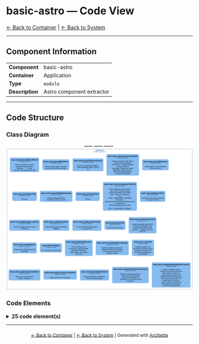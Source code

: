 # basic-astro — Code View

[← Back to Container](./default-container.md) | [← Back to System](./README.md)

---

## Component Information

<table>
<tbody>
<tr>
<td><strong>Component</strong></td>
<td>basic-astro</td>
</tr>
<tr>
<td><strong>Container</strong></td>
<td>Application</td>
</tr>
<tr>
<td><strong>Type</strong></td>
<td><code>module</code></td>
</tr>
<tr>
<td><strong>Description</strong></td>
<td>Astro component extractor</td>
</tr>
</tbody>
</table>

---

## Code Structure

### Class Diagram

![Class Diagram](./diagrams/structurizr-Classes_default_container__basic_astro.png)

### Code Elements

<details>
<summary><strong>25 code element(s)</strong></summary>



#### Functions

##### `basicAstroExtractor()`

Extract architecture information from an Astro codebase

<table>
<tbody>
<tr>
<td><strong>Type</strong></td>
<td><code>function</code></td>
</tr>
<tr>
<td><strong>Visibility</strong></td>
<td><code>public</code></td>
</tr>
<tr>
<td><strong>Async</strong></td>
<td>Yes</td>
</tr>
<tr>
<td><strong>Returns</strong></td>
<td><code>Promise<z.infer<any>></code> — Promise resolving to ArchletteIR with components, code, and relationships</td>
</tr>
<tr>
<td><strong>Location</strong></td>
<td><code>C:/Users/chris/git/archlette/src/extractors/builtin/basic-astro.ts:71</code></td>
</tr>
</tbody>
</table>

**Parameters:**

- `node`: <code>any</code> — - Configuration node with include/exclude patterns- `ctx`: <code>import("C:/Users/chris/git/archlette/src/core/types").PipelineContext</code> — - Pipeline context with logger and config
**Examples:**
```typescript

```

---
##### `extractCodeFromFrontmatter()`

Extract TypeScript/JavaScript code from Astro frontmatter
Parses the frontmatter as TypeScript and uses basic-node extractors

<table>
<tbody>
<tr>
<td><strong>Type</strong></td>
<td><code>function</code></td>
</tr>
<tr>
<td><strong>Visibility</strong></td>
<td><code>public</code></td>
</tr>
<tr>
<td><strong>Returns</strong></td>
<td><code>import("C:/Users/chris/git/archlette/src/extractors/builtin/basic-astro/code-extractor").CodeExtractionResult</code> — Extracted code items (classes, functions, types, interfaces)</td>
</tr>
<tr>
<td><strong>Location</strong></td>
<td><code>C:/Users/chris/git/archlette/src/extractors/builtin/basic-astro/code-extractor.ts:41</code></td>
</tr>
</tbody>
</table>

**Parameters:**

- `frontmatter`: <code>string</code> — - The frontmatter content (code between --- markers)- `filePath`: <code>string</code> — - Original Astro file path (for error reporting)

---
##### `createSyntheticRenderFunction()`

Create a synthetic render function for an Astro component
Every Astro component is fundamentally a server-side render function
that takes props and returns HTML

Function is named after the file (e.g., "index", "about", "Header")
so each Astro file has a unique code-level representation

<table>
<tbody>
<tr>
<td><strong>Type</strong></td>
<td><code>function</code></td>
</tr>
<tr>
<td><strong>Visibility</strong></td>
<td><code>public</code></td>
</tr>
<tr>
<td><strong>Returns</strong></td>
<td><code>import("C:/Users/chris/git/archlette/src/extractors/builtin/basic-node/types").ExtractedFunction</code> — Synthetic render function named after the file</td>
</tr>
<tr>
<td><strong>Location</strong></td>
<td><code>C:/Users/chris/git/archlette/src/extractors/builtin/basic-astro/code-extractor.ts:117</code></td>
</tr>
</tbody>
</table>

**Parameters:**

- `filePath`: <code>string</code> — - Original Astro file path- `interfaces`: <code>import("C:/Users/chris/git/archlette/src/extractors/builtin/basic-node/types").ExtractedInterface[]</code> — - Extracted interfaces (to find Props interface)

---
##### `extractJSDocBlocks()`

Extract all JSDoc comment blocks from source code
Matches /** ... *\/ style comments and parses their tags

<table>
<tbody>
<tr>
<td><strong>Type</strong></td>
<td><code>function</code></td>
</tr>
<tr>
<td><strong>Visibility</strong></td>
<td><code>private</code></td>
</tr>
<tr>
<td><strong>Returns</strong></td>
<td><code>JSDocBlock[]</code></td>
</tr>
<tr>
<td><strong>Location</strong></td>
<td><code>C:/Users/chris/git/archlette/src/extractors/builtin/basic-astro/component-detector.ts:27</code></td>
</tr>
</tbody>
</table>

**Parameters:**

- `source`: <code>string</code>

---
##### `parseJSDocBlock()`

Parse a single JSDoc comment block into description and tags

<table>
<tbody>
<tr>
<td><strong>Type</strong></td>
<td><code>function</code></td>
</tr>
<tr>
<td><strong>Visibility</strong></td>
<td><code>private</code></td>
</tr>
<tr>
<td><strong>Returns</strong></td>
<td><code>JSDocBlock</code></td>
</tr>
<tr>
<td><strong>Location</strong></td>
<td><code>C:/Users/chris/git/archlette/src/extractors/builtin/basic-astro/component-detector.ts:49</code></td>
</tr>
</tbody>
</table>

**Parameters:**

- `comment`: <code>string</code>

---
##### `extractFileComponent()`

Extract component information from frontmatter JSDoc
Checks for

<table>
<tbody>
<tr>
<td><strong>Type</strong></td>
<td><code>function</code></td>
</tr>
<tr>
<td><strong>Visibility</strong></td>
<td><code>public</code></td>
</tr>
<tr>
<td><strong>Returns</strong></td>
<td><code>import("C:/Users/chris/git/archlette/src/extractors/builtin/basic-astro/types").ComponentInfo</code></td>
</tr>
<tr>
<td><strong>Location</strong></td>
<td><code>C:/Users/chris/git/archlette/src/extractors/builtin/basic-astro/component-detector.ts:95</code></td>
</tr>
</tbody>
</table>

**Parameters:**

- `frontmatter`: <code>string</code>- `filePath`: <code>string</code>

---
##### `extractComponentName()`

Extract component name from a JSDoc tag value
Handles formats like:
- ComponentName
- ComponentName - Description (space-dash-space separator)
- path/to/module
- My-Component (dashes in names are preserved)

<table>
<tbody>
<tr>
<td><strong>Type</strong></td>
<td><code>function</code></td>
</tr>
<tr>
<td><strong>Visibility</strong></td>
<td><code>private</code></td>
</tr>
<tr>
<td><strong>Returns</strong></td>
<td><code>string</code></td>
</tr>
<tr>
<td><strong>Location</strong></td>
<td><code>C:/Users/chris/git/archlette/src/extractors/builtin/basic-astro/component-detector.ts:136</code></td>
</tr>
</tbody>
</table>

**Parameters:**

- `value`: <code>string</code>

---
##### `extractFileActors()`

Extract actors from frontmatter JSDoc
Looks for

<table>
<tbody>
<tr>
<td><strong>Type</strong></td>
<td><code>function</code></td>
</tr>
<tr>
<td><strong>Visibility</strong></td>
<td><code>public</code></td>
</tr>
<tr>
<td><strong>Returns</strong></td>
<td><code>import("C:/Users/chris/git/archlette/src/extractors/builtin/basic-astro/types").ActorInfo[]</code></td>
</tr>
<tr>
<td><strong>Location</strong></td>
<td><code>C:/Users/chris/git/archlette/src/extractors/builtin/basic-astro/component-detector.ts:176</code></td>
</tr>
</tbody>
</table>

**Parameters:**

- `frontmatter`: <code>string</code>

---
##### `parseActorTag()`

Parse an

<table>
<tbody>
<tr>
<td><strong>Type</strong></td>
<td><code>function</code></td>
</tr>
<tr>
<td><strong>Visibility</strong></td>
<td><code>private</code></td>
</tr>
<tr>
<td><strong>Returns</strong></td>
<td><code>import("C:/Users/chris/git/archlette/src/extractors/builtin/basic-astro/types").ActorInfo</code></td>
</tr>
<tr>
<td><strong>Location</strong></td>
<td><code>C:/Users/chris/git/archlette/src/extractors/builtin/basic-astro/component-detector.ts:203</code></td>
</tr>
</tbody>
</table>

**Parameters:**

- `value`: <code>string</code>

---
##### `extractFileRelationships()`

Extract relationships from frontmatter JSDoc
Looks for

<table>
<tbody>
<tr>
<td><strong>Type</strong></td>
<td><code>function</code></td>
</tr>
<tr>
<td><strong>Visibility</strong></td>
<td><code>public</code></td>
</tr>
<tr>
<td><strong>Returns</strong></td>
<td><code>import("C:/Users/chris/git/archlette/src/extractors/builtin/basic-astro/types").RelationshipInfo[]</code></td>
</tr>
<tr>
<td><strong>Location</strong></td>
<td><code>C:/Users/chris/git/archlette/src/extractors/builtin/basic-astro/component-detector.ts:241</code></td>
</tr>
</tbody>
</table>

**Parameters:**

- `frontmatter`: <code>string</code>

---
##### `parseUsesTag()`

Parse a

<table>
<tbody>
<tr>
<td><strong>Type</strong></td>
<td><code>function</code></td>
</tr>
<tr>
<td><strong>Visibility</strong></td>
<td><code>private</code></td>
</tr>
<tr>
<td><strong>Returns</strong></td>
<td><code>import("C:/Users/chris/git/archlette/src/extractors/builtin/basic-astro/types").RelationshipInfo</code></td>
</tr>
<tr>
<td><strong>Location</strong></td>
<td><code>C:/Users/chris/git/archlette/src/extractors/builtin/basic-astro/component-detector.ts:265</code></td>
</tr>
</tbody>
</table>

**Parameters:**

- `value`: <code>string</code>

---
##### `inferComponentFromPath()`

Infer component name from file path
- Files in subdirectories use the immediate parent folder name
- Files in root directory use ROOT_COMPONENT_MARKER

Examples:
- /path/to/project/src/components/Button.astro -> 'components'
- /path/to/project/src/Layout.astro -> ROOT_COMPONENT_MARKER

<table>
<tbody>
<tr>
<td><strong>Type</strong></td>
<td><code>function</code></td>
</tr>
<tr>
<td><strong>Visibility</strong></td>
<td><code>private</code></td>
</tr>
<tr>
<td><strong>Returns</strong></td>
<td><code>import("C:/Users/chris/git/archlette/src/extractors/builtin/basic-astro/types").ComponentInfo</code></td>
</tr>
<tr>
<td><strong>Location</strong></td>
<td><code>C:/Users/chris/git/archlette/src/extractors/builtin/basic-astro/component-detector.ts:297</code></td>
</tr>
</tbody>
</table>

**Parameters:**

- `filePath`: <code>string</code>

---
##### `findSourceFiles()`

Find Astro source files matching the given patterns

<table>
<tbody>
<tr>
<td><strong>Type</strong></td>
<td><code>function</code></td>
</tr>
<tr>
<td><strong>Visibility</strong></td>
<td><code>public</code></td>
</tr>
<tr>
<td><strong>Async</strong></td>
<td>Yes</td>
</tr>
<tr>
<td><strong>Returns</strong></td>
<td><code>Promise<string[]></code></td>
</tr>
<tr>
<td><strong>Location</strong></td>
<td><code>C:/Users/chris/git/archlette/src/extractors/builtin/basic-astro/file-finder.ts:25</code></td>
</tr>
</tbody>
</table>

**Parameters:**

- `options`: <code>{ include?: string[]; exclude?: string[]; }</code>

---
##### `findPackageJsonFiles()`

Find all package.json files in the workspace

<table>
<tbody>
<tr>
<td><strong>Type</strong></td>
<td><code>function</code></td>
</tr>
<tr>
<td><strong>Visibility</strong></td>
<td><code>public</code></td>
</tr>
<tr>
<td><strong>Async</strong></td>
<td>Yes</td>
</tr>
<tr>
<td><strong>Returns</strong></td>
<td><code>Promise<string[]></code></td>
</tr>
<tr>
<td><strong>Location</strong></td>
<td><code>C:/Users/chris/git/archlette/src/extractors/builtin/basic-astro/file-finder.ts:44</code></td>
</tr>
</tbody>
</table>

**Parameters:**

- `options`: <code>{ include?: string[]; exclude?: string[]; }</code>

---
##### `readPackageInfo()`

Read package.json and extract metadata

<table>
<tbody>
<tr>
<td><strong>Type</strong></td>
<td><code>function</code></td>
</tr>
<tr>
<td><strong>Visibility</strong></td>
<td><code>public</code></td>
</tr>
<tr>
<td><strong>Async</strong></td>
<td>Yes</td>
</tr>
<tr>
<td><strong>Returns</strong></td>
<td><code>Promise<import("C:/Users/chris/git/archlette/src/extractors/builtin/basic-astro/types").PackageInfo></code></td>
</tr>
<tr>
<td><strong>Location</strong></td>
<td><code>C:/Users/chris/git/archlette/src/extractors/builtin/basic-astro/file-finder.ts:95</code></td>
</tr>
</tbody>
</table>

**Parameters:**

- `filePath`: <code>string</code>

---
##### `findNearestPackage()`

Find the nearest package.json for a given file

<table>
<tbody>
<tr>
<td><strong>Type</strong></td>
<td><code>function</code></td>
</tr>
<tr>
<td><strong>Visibility</strong></td>
<td><code>public</code></td>
</tr>
<tr>
<td><strong>Returns</strong></td>
<td><code>import("C:/Users/chris/git/archlette/src/extractors/builtin/basic-astro/types").PackageInfo</code></td>
</tr>
<tr>
<td><strong>Location</strong></td>
<td><code>C:/Users/chris/git/archlette/src/extractors/builtin/basic-astro/file-finder.ts:118</code></td>
</tr>
</tbody>
</table>

**Parameters:**

- `filePath`: <code>string</code>- `packages`: <code>import("C:/Users/chris/git/archlette/src/extractors/builtin/basic-astro/types").PackageInfo[]</code>

---
##### `parseFiles()`

Parse Astro files using

<table>
<tbody>
<tr>
<td><strong>Type</strong></td>
<td><code>function</code></td>
</tr>
<tr>
<td><strong>Visibility</strong></td>
<td><code>public</code></td>
</tr>
<tr>
<td><strong>Async</strong></td>
<td>Yes</td>
</tr>
<tr>
<td><strong>Returns</strong></td>
<td><code>Promise<import("C:/Users/chris/git/archlette/src/extractors/builtin/basic-astro/types").FileExtraction[]></code></td>
</tr>
<tr>
<td><strong>Location</strong></td>
<td><code>C:/Users/chris/git/archlette/src/extractors/builtin/basic-astro/file-parser.ts:26</code></td>
</tr>
</tbody>
</table>

**Parameters:**

- `filePaths`: <code>string[]</code>

---
##### `extractFrontmatter()`

Extract frontmatter content from Astro file
Frontmatter is the TypeScript/JavaScript code between --- markers at the top of the file

<table>
<tbody>
<tr>
<td><strong>Type</strong></td>
<td><code>function</code></td>
</tr>
<tr>
<td><strong>Visibility</strong></td>
<td><code>private</code></td>
</tr>
<tr>
<td><strong>Returns</strong></td>
<td><code>string</code></td>
</tr>
<tr>
<td><strong>Location</strong></td>
<td><code>C:/Users/chris/git/archlette/src/extractors/builtin/basic-astro/file-parser.ts:119</code></td>
</tr>
</tbody>
</table>

**Parameters:**

- `content`: <code>string</code>

---
##### `extractImports()`

Extract import statements from frontmatter

<table>
<tbody>
<tr>
<td><strong>Type</strong></td>
<td><code>function</code></td>
</tr>
<tr>
<td><strong>Visibility</strong></td>
<td><code>private</code></td>
</tr>
<tr>
<td><strong>Returns</strong></td>
<td><code>{ source: string; importedNames: string[]; isDefault: boolean; isNamespace: boolean; }[]</code></td>
</tr>
<tr>
<td><strong>Location</strong></td>
<td><code>C:/Users/chris/git/archlette/src/extractors/builtin/basic-astro/file-parser.ts:127</code></td>
</tr>
</tbody>
</table>

**Parameters:**

- `frontmatter`: <code>string</code>

---
##### `findSlots()`

Find slot tags in the template

<table>
<tbody>
<tr>
<td><strong>Type</strong></td>
<td><code>function</code></td>
</tr>
<tr>
<td><strong>Visibility</strong></td>
<td><code>private</code></td>
</tr>
<tr>
<td><strong>Returns</strong></td>
<td><code>{ name: string; line: number; }[]</code></td>
</tr>
<tr>
<td><strong>Location</strong></td>
<td><code>C:/Users/chris/git/archlette/src/extractors/builtin/basic-astro/file-parser.ts:182</code></td>
</tr>
</tbody>
</table>

**Parameters:**

- `content`: <code>string</code>

---
##### `findClientDirective()`

Find client directive in component usage
Examples: client:load, client:idle, client:visible, client:media, client:only

<table>
<tbody>
<tr>
<td><strong>Type</strong></td>
<td><code>function</code></td>
</tr>
<tr>
<td><strong>Visibility</strong></td>
<td><code>private</code></td>
</tr>
<tr>
<td><strong>Returns</strong></td>
<td><code>string</code></td>
</tr>
<tr>
<td><strong>Location</strong></td>
<td><code>C:/Users/chris/git/archlette/src/extractors/builtin/basic-astro/file-parser.ts:202</code></td>
</tr>
</tbody>
</table>

**Parameters:**

- `content`: <code>string</code>

---
##### `extractComponentUsage()`

Extract component usage from template
Finds which imported components are used in the template markup

<table>
<tbody>
<tr>
<td><strong>Type</strong></td>
<td><code>function</code></td>
</tr>
<tr>
<td><strong>Visibility</strong></td>
<td><code>private</code></td>
</tr>
<tr>
<td><strong>Returns</strong></td>
<td><code>import("C:/Users/chris/git/archlette/src/extractors/builtin/basic-astro/types").ExtractedComponent[]</code></td>
</tr>
<tr>
<td><strong>Location</strong></td>
<td><code>C:/Users/chris/git/archlette/src/extractors/builtin/basic-astro/file-parser.ts:211</code></td>
</tr>
</tbody>
</table>

**Parameters:**

- `content`: <code>string</code>- `imports`: <code>{ source: string; importedNames: string[]; }[]</code>- `filePath`: <code>string</code>

---
##### `mapToIR()`

Map file extractions to ArchletteIR
Transforms Astro component analysis into standardized architecture representation

<table>
<tbody>
<tr>
<td><strong>Type</strong></td>
<td><code>function</code></td>
</tr>
<tr>
<td><strong>Visibility</strong></td>
<td><code>public</code></td>
</tr>
<tr>
<td><strong>Returns</strong></td>
<td><code>z.infer<any></code></td>
</tr>
<tr>
<td><strong>Location</strong></td>
<td><code>C:/Users/chris/git/archlette/src/extractors/builtin/basic-astro/to-ir-mapper.ts:35</code></td>
</tr>
</tbody>
</table>

**Parameters:**

- `extractions`: <code>import("C:/Users/chris/git/archlette/src/extractors/builtin/basic-astro/types").FileExtraction[]</code>- `packages`: <code>import("C:/Users/chris/git/archlette/src/extractors/builtin/basic-astro/types").PackageInfo[]</code>- `systemInfo`: <code>z.infer<any></code>

---
##### `mapClassToCodeItems()`

Map a class to code items (class + methods)

<table>
<tbody>
<tr>
<td><strong>Type</strong></td>
<td><code>function</code></td>
</tr>
<tr>
<td><strong>Visibility</strong></td>
<td><code>private</code></td>
</tr>
<tr>
<td><strong>Returns</strong></td>
<td><code>z.infer<any>[]</code></td>
</tr>
<tr>
<td><strong>Location</strong></td>
<td><code>C:/Users/chris/git/archlette/src/extractors/builtin/basic-astro/to-ir-mapper.ts:346</code></td>
</tr>
</tbody>
</table>

**Parameters:**

- `cls`: <code>import("C:/Users/chris/git/archlette/src/extractors/builtin/basic-node/types").ExtractedClass</code>- `componentId`: <code>string</code>- `filePath`: <code>string</code>

---
##### `mapFunctionToCodeItem()`

Map a function to a code item

<table>
<tbody>
<tr>
<td><strong>Type</strong></td>
<td><code>function</code></td>
</tr>
<tr>
<td><strong>Visibility</strong></td>
<td><code>private</code></td>
</tr>
<tr>
<td><strong>Returns</strong></td>
<td><code>z.infer<any></code></td>
</tr>
<tr>
<td><strong>Location</strong></td>
<td><code>C:/Users/chris/git/archlette/src/extractors/builtin/basic-astro/to-ir-mapper.ts:393</code></td>
</tr>
</tbody>
</table>

**Parameters:**

- `func`: <code>import("C:/Users/chris/git/archlette/src/extractors/builtin/basic-node/types").ExtractedFunction</code>- `componentId`: <code>string</code>- `filePath`: <code>string</code>

---

</details>

---

<div align="center">
<sub><a href="./default-container.md">← Back to Container</a> | <a href="./README.md">← Back to System</a> | Generated with <a href="https://github.com/architectlabs/archlette">Archlette</a></sub>
</div>
